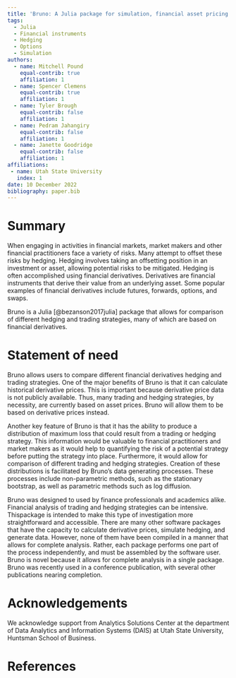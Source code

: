 ```yaml
---
title: 'Bruno: A Julia package for simulation, financial asset pricing and delta hedging'
tags:
  - Julia
  - Financial instruments
  - Hedging 
  - Options
  - Simulation
authors:
  - name: Mitchell Pound
    equal-contrib: true
    affiliation: 1
  - name: Spencer Clemens
    equal-contrib: true 
    affiliation: 1
  - name: Tyler Brough
    equal-contrib: false
    affiliation: 1
  - name: Pedram Jahangiry
    equal-contrib: false
    affiliation: 1
  - name: Janette Goodridge
    equal-contrib: false
    affiliation: 1
affiliations:
 - name: Utah State University
   index: 1
date: 10 December 2022
bibliography: paper.bib
---
```


# Summary

When engaging in activities in financial markets, market makers and other financial practitioners face a variety of risks. Many attempt to offset these risks by hedging. Hedging involves taking an offsetting position in an investment or asset, allowing potential risks to be mitigated. Hedging is often accomplished using financial derivatives. Derivatives are financial instruments that derive their value from an underlying asset. Some popular examples of financial derivatives include futures, forwards, options, and swaps.

Bruno is a Julia [@bezanson2017julia] package that allows for comparison of different hedging and trading strategies, many of which are based on financial derivatives.

# Statement of need

Bruno allows users to compare different financial derivatives hedging and trading strategies. One of the major benefits of Bruno is that it can calculate historical derivative prices. This is important because derivative price data is not publicly available. Thus, many trading and hedging strategies, by necessity, are currently based on asset prices. Bruno will allow them to be based on derivative prices instead.

Another key feature of Bruno is that it has the ability to produce a distribution of maximum loss that could result from a trading or hedging strategy. This information would be valuable to financial practitioners and market makers as it would help to quantifying the risk of a potential strategy before putting the strategy into place. Furthermore, it would allow for comparison of different trading and hedging strategies. Creation of these distributions is facilitated by Bruno’s data generating processes. These processes include non-parametric methods, such as the stationary bootstrap, as well as parametric methods such as log diffusion.

Bruno was designed to used by finance professionals and academics alike. Financial analysis of trading and hedging strategies can be intensive. Thispackage is intended to make this type of investigation more straightforward and accessible. There are many other software packages that have the capacity to calculate derivative prices, simulate hedging, and generate data. However, none of them have been compiled in a manner that allows for complete analysis. Rather, each package performs one part of the process independently, and must be assembled by the software user. Bruno is novel because it allows for complete analysis in a single package. Bruno was recently used in a conference publication, with several other publications nearing completion.

# Acknowledgements

We acknowledge support from Analytics Solutions Center at the department of Data Analytics and Information Systems (DAIS) at Utah State University, Huntsman School of Business.

# References
